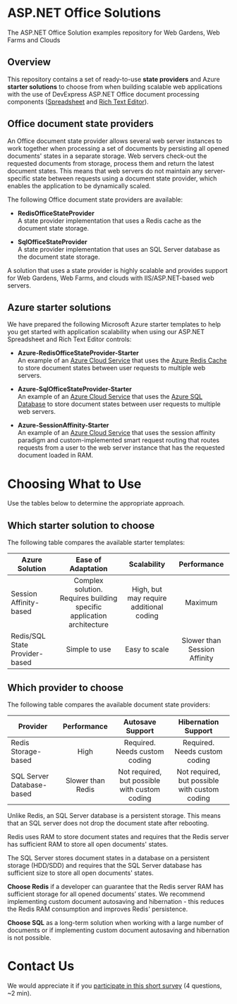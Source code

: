 # ASP.NET Office Solutions

The ASP.NET Office Solution examples repository for Web Gardens, Web Farms and Clouds

## Overview

This repository contains a set of ready-to-use **state providers** and Azure **starter solutions** to choose from when building scalable web applications with the use of DevExpress ASP.NET Office document processing components ([Spreadsheet](https://documentation.devexpress.com/AspNet/16157/ASP-NET-WebForms-Controls/Spreadsheet) and [Rich Text Editor](https://documentation.devexpress.com/AspNet/17721/ASP-NET-WebForms-Controls/Rich-Text-Editor)).

## Office document state providers

An Office document state provider allows several web server instances to work together when processing a set of documents by persisting all opened documents' states in a separate storage. Web servers check-out the requested documents from storage, process them and return the latest document states. This means that web servers do not maintain any server-specific state between requests using a document state provider, which enables the application to be dynamically scaled.

The following Office document state providers are available: 

* **RedisOfficeStateProvider**  
A state provider implementation that uses a Redis cache as the document state storage.

* **SqlOfficeStateProvider**  
A state provider implementation that uses an SQL Server database as the document state storage.


A solution that uses a state provider is highly scalable and provides support for Web Gardens, Web Farms, and clouds with IIS/ASP.NET-based web servers.

## Azure starter solutions

We have prepared the following Microsoft Azure starter templates to help you get started with application scalability when using our ASP.NET Spreadsheet and Rich Text Editor controls:

* **Azure-RedisOfficeStateProvider-Starter**  
An example of an [Azure Cloud Service](https://docs.microsoft.com/en-us/azure/cloud-services/cloud-services-choose-me) that uses the [Azure Redis Cache](https://docs.microsoft.com/en-us/azure/redis-cache/) to store document states between user requests to multiple web servers.

* **Azure-SqlOfficeStateProvider-Starter**  
An example of an [Azure Cloud Service](https://docs.microsoft.com/en-us/azure/cloud-services/cloud-services-choose-me) that uses the [Azure SQL Database](https://docs.microsoft.com/en-us/azure/sql-database/) to store document states between user requests to multiple web servers.

* **Azure-SessionAffinity-Starter**  
An example of an [Azure Cloud Service](https://docs.microsoft.com/en-us/azure/cloud-services/cloud-services-choose-me) that uses the session affinity paradigm and custom-implemented smart request routing that routes requests from a user to the web server instance that has the requested document loaded in RAM.


# Choosing What to Use

Use the tables below to determine the appropriate approach.

## Which starter solution to choose

The following table compares the available starter templates:

| Azure Solution| Ease of Adaptation | Scalability  | Performance |
| --- |:---:|:---:|:---:|
| Session Affinity-based | Complex solution. Requires building specific application architecture | High, but may require additional coding | Maximum |
| Redis/SQL State Provider-based | Simple to use | Easy to scale | Slower than Session Affinity |

## Which provider to choose

The following table compares the available document state providers:

| Provider | Performance | Autosave Support | Hibernation Support |
| --- |:---:|:---:|:---:|
| Redis Storage-based | High | Required. Needs custom coding | Required. Needs custom coding | 
| SQL Server Database-based | Slower than Redis | Not required, but possible with custom coding | Not required, but possible with custom coding |

Unlike Redis, an SQL Server database is a persistent storage. This means that an SQL server does not drop the document state after rebooting.

Redis uses RAM to store document states and requires that the Redis server has sufficient RAM to store all open documents' states.

The SQL Server stores document states in a database on a persistent storage (HDD/SDD) and requires that the SQL Server database has sufficient size to store all open documents' states.

**Choose Redis** if a developer can guarantee that the Redis server RAM has sufficient storage for all opened documents’ states. We recommend implementing custom document autosaving and hibernation - this reduces the Redis RAM consumption and improves Redis' persistence.

**Choose SQL** as a long-term solution when working with a large number of documents or if implementing custom document autosaving and hibernation is not possible.

# Contact Us
We would appreciate it if you [participate in this short survey](https://docs.google.com/forms/d/e/1FAIpQLSeRlfTWhrRfHei8LgNPgC-Ol9dT9sX773_Pmo8-X-XRfQpSww/viewform) (4 questions, ~2 min).
